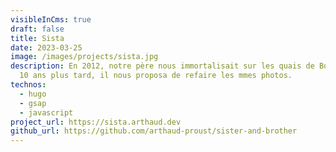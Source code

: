 ```yaml
---
visibleInCms: true
draft: false
title: Sista
date: 2023-03-25
image: /images/projects/sista.jpg
description: En 2012, notre père nous immortalisait sur les quais de Bordeaux.
  10 ans plus tard, il nous proposa de refaire les mmes photos.
technos:
  - hugo
  - gsap
  - javascript
project_url: https://sista.arthaud.dev
github_url: https://github.com/arthaud-proust/sister-and-brother
---
```

